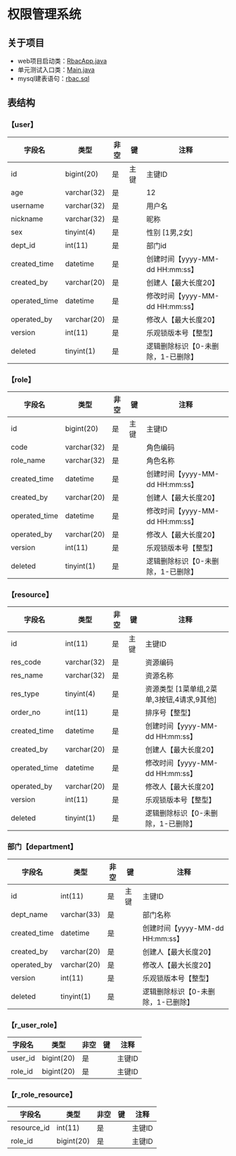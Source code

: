 # 权限管理系统

## 关于项目

- web项目启动类：[RbacApp.java](/rbac-web/src/main/java/com/example/rbac/RbacApp.java)
- 单元测试入口类：[Main.java](/rbac-web/src/test/java/com/example/rbac/Main.java)
- mysql建表语句：[rbac.sql](/rbac-web/src/test/resources/DB/rbac.sql)

## 表结构

### 【user】
|字段名 | 类型 | 非空 | 键 | 注释 |
|------ | ---- | --- | --- | ---- |
| id | bigint(20) | 是 | 主键 | 主键ID |
| age | varchar(32) | 是 |  | 12 |
| username | varchar(32) | 是 |  | 用户名 |
| nickname | varchar(32) | 是 |  | 昵称 |
| sex | tinyint(4) | 是 |  | 性别 [1男,2女] |
| dept_id | int(11) | 是 |  | 部门id |
| created_time | datetime | 是 |  | 创建时间【yyyy-MM-dd HH:mm:ss】 |
| created_by | varchar(20) | 是 |  | 创建人【最大长度20】 |
| operated_time | datetime | 是 |  | 修改时间【yyyy-MM-dd HH:mm:ss】 |
| operated_by | varchar(20) | 是 |  | 修改人【最大长度20】 |
| version | int(11) | 是 |  | 乐观锁版本号【整型】 |
| deleted | tinyint(1) | 是 |  | 逻辑删除标识【0-未删除，1-已删除】 |

### 【role】
|字段名 | 类型 | 非空 | 键 | 注释 |
|------ | ---- | --- | --- | ---- |
| id | bigint(20) | 是 | 主键 | 主键ID |
| code | varchar(32) | 是 |  | 角色编码 |
| role_name | varchar(32) | 是 |  | 角色名称 |
| created_time | datetime | 是 |  | 创建时间【yyyy-MM-dd HH:mm:ss】 |
| created_by | varchar(20) | 是 |  | 创建人【最大长度20】 |
| operated_time | datetime | 是 |  | 修改时间【yyyy-MM-dd HH:mm:ss】 |
| operated_by | varchar(20) | 是 |  | 修改人【最大长度20】 |
| version | int(11) | 是 |  | 乐观锁版本号【整型】 |
| deleted | tinyint(1) | 是 |  | 逻辑删除标识【0-未删除，1-已删除】 |

### 【resource】
|字段名 | 类型 | 非空 | 键 | 注释 |
|------ | ---- | --- | --- | ---- |
| id | int(11) | 是 | 主键 | 主键ID |
| res_code | varchar(32) | 是 |  | 资源编码 |
| res_name | varchar(32) | 是 |  | 资源名称 |
| res_type | tinyint(4) | 是 |  | 资源类型  [1菜单组,2菜单,3按钮,4请求,9其他] |
| order_no | int(11) | 是 |  | 排序号【整型】 |
| created_time | datetime | 是 |  | 创建时间【yyyy-MM-dd HH:mm:ss】 |
| created_by | varchar(20) | 是 |  | 创建人【最大长度20】 |
| operated_time | datetime | 是 |  | 修改时间【yyyy-MM-dd HH:mm:ss】 |
| operated_by | varchar(20) | 是 |  | 修改人【最大长度20】 |
| version | int(11) | 是 |  | 乐观锁版本号【整型】 |
| deleted | tinyint(1) | 是 |  | 逻辑删除标识【0-未删除，1-已删除】 |

### 部门【department】
|字段名 | 类型 | 非空 | 键 | 注释 |
|------ | ---- | --- | --- | ---- |
| id | int(11) | 是 | 主键 | 主键ID |
| dept_name | varchar(33) | 是 |  | 部门名称 |
| created_time | datetime | 是 |  | 创建时间【yyyy-MM-dd HH:mm:ss】 |
| created_by | varchar(20) | 是 |  | 创建人【最大长度20】 |
| operated_by | varchar(20) | 是 |  | 修改人【最大长度20】 |
| version | int(11) | 是 |  | 乐观锁版本号【整型】 |
| deleted | tinyint(1) | 是 |  | 逻辑删除标识【0-未删除，1-已删除】 |

### 【r_user_role】
|字段名 | 类型 | 非空 | 键 | 注释 |
|------ | ---- | --- | --- | ---- |
| user_id | bigint(20) | 是 |  | 主键ID |
| role_id | bigint(20) | 是 |  | 主键ID |

### 【r_role_resource】
|字段名 | 类型 | 非空 | 键 | 注释 |
|------ | ---- | --- | --- | ---- |
| resource_id | int(11) | 是 |  | 主键ID |
| role_id | bigint(20) | 是 |  | 主键ID |
